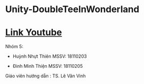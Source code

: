 # Unity-DoubleTeeInWonderland
# [Link Youtube](https://youtu.be/tO2m4FhLQ4E) 

Nhóm 5:

- Huỳnh Nhựt Thiên           MSSV: 18110203

- Đinh Minh Thiện            MSSV: 18110205

Giáo viên hướng dẫn :   TS. Lê Văn Vinh

